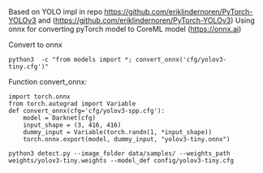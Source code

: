 Based on YOLO impl in repo https://github.com/eriklindernoren/PyTorch-YOLOv3
and (https://github.com/eriklindernoren/PyTorch-YOLOv3)
Using onnx for converting pyTorch model to CoreML model (https://onnx.ai)

Convert to onnx
```
python3  -c "from models import *; convert_onnx('cfg/yolov3-tiny.cfg')"
```

Function convert_onnx:
```
import torch.onnx
from torch.autograd import Variable
def convert_onnx(cfg='cfg/yolov3-spp.cfg'):
    model = Darknet(cfg)
    input_shape = (3, 416, 416)
    dummy_input = Variable(torch.randn(1, *input_shape))
    torch.onnx.export(model, dummy_input, "yolov3-tiny.onnx")
```

```
python3 detect.py --image_folder data/samples/ --weights_path weights/yolov3-tiny.weights --model_def config/yolov3-tiny.cfg
```


